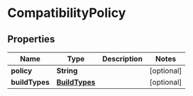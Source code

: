 
# CompatibilityPolicy

## Properties
Name | Type | Description | Notes
------------ | ------------- | ------------- | -------------
**policy** | **String** |  |  [optional]
**buildTypes** | [**BuildTypes**](BuildTypes.md) |  |  [optional]



